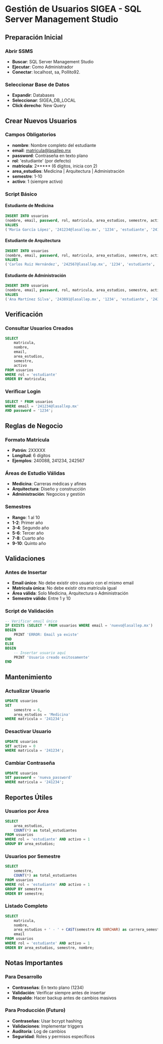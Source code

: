 # Gestión de Usuarios SIGEA - SQL Server Management Studio

## Preparación Inicial

### Abrir SSMS
- **Buscar**: SQL Server Management Studio
- **Ejecutar**: Como Administrador
- **Conectar**: localhost, sa, Pollito92.

### Seleccionar Base de Datos
- **Expandir**: Databases
- **Seleccionar**: SIGEA_DB_LOCAL
- **Click derecho**: New Query

## Crear Nuevos Usuarios

### Campos Obligatorios
- **nombre**: Nombre completo del estudiante
- **email**: matricula@lasallep.mx
- **password**: Contraseña en texto plano
- **rol**: 'estudiante' (por defecto)
- **matricula**: 2***** (6 dígitos, inicia con 2)
- **area_estudios**: Medicina | Arquitectura | Administración
- **semestre**: 1-10
- **activo**: 1 (siempre activo)

### Script Básico

#### Estudiante de Medicina
```sql
INSERT INTO usuarios 
(nombre, email, password, rol, matricula, area_estudios, semestre, activo) 
VALUES 
('María García López', '241234@lasallep.mx', '1234', 'estudiante', '241234', 'Medicina', 5, 1);
```

#### Estudiante de Arquitectura
```sql
INSERT INTO usuarios 
(nombre, email, password, rol, matricula, area_estudios, semestre, activo) 
VALUES 
('Carlos Ruiz Hernández', '242567@lasallep.mx', '1234', 'estudiante', '242567', 'Arquitectura', 3, 1);
```

#### Estudiante de Administración
```sql
INSERT INTO usuarios 
(nombre, email, password, rol, matricula, area_estudios, semestre, activo) 
VALUES 
('Ana Martínez Silva', '243891@lasallep.mx', '1234', 'estudiante', '243891', 'Administración', 7, 1);
```

## Verificación

### Consultar Usuarios Creados
```sql
SELECT 
    matricula, 
    nombre, 
    email, 
    area_estudios, 
    semestre, 
    activo 
FROM usuarios 
WHERE rol = 'estudiante'
ORDER BY matricula;
```

### Verificar Login
```sql
SELECT * FROM usuarios 
WHERE email = '241234@lasallep.mx' 
AND password = '1234';
```

## Reglas de Negocio

### Formato Matrícula
- **Patrón**: 2XXXXX
- **Longitud**: 6 dígitos
- **Ejemplos**: 240088, 241234, 242567

### Áreas de Estudio Válidas
- **Medicina**: Carreras médicas y afines
- **Arquitectura**: Diseño y construcción  
- **Administración**: Negocios y gestión

### Semestres
- **Rango**: 1 al 10
- **1-2**: Primer año
- **3-4**: Segundo año
- **5-6**: Tercer año
- **7-8**: Cuarto año
- **9-10**: Quinto año

## Validaciones

### Antes de Insertar
- **Email único**: No debe existir otro usuario con el mismo email
- **Matrícula única**: No debe existir otra matrícula igual
- **Área válida**: Solo Medicina, Arquitectura o Administración
- **Semestre válido**: Entre 1 y 10

### Script de Validación
```sql
-- Verificar email único
IF EXISTS (SELECT * FROM usuarios WHERE email = 'nuevo@lasallep.mx')
BEGIN
    PRINT 'ERROR: Email ya existe'
END
ELSE
BEGIN
    -- Insertar usuario aquí
    PRINT 'Usuario creado exitosamente'
END
```

## Mantenimiento

### Actualizar Usuario
```sql
UPDATE usuarios 
SET 
    semestre = 6,
    area_estudios = 'Medicina'
WHERE matricula = '241234';
```

### Desactivar Usuario
```sql
UPDATE usuarios 
SET activo = 0 
WHERE matricula = '241234';
```

### Cambiar Contraseña
```sql
UPDATE usuarios 
SET password = 'nueva_password' 
WHERE matricula = '241234';
```

## Reportes Útiles

### Usuarios por Área
```sql
SELECT 
    area_estudios,
    COUNT(*) as total_estudiantes
FROM usuarios 
WHERE rol = 'estudiante' AND activo = 1
GROUP BY area_estudios;
```

### Usuarios por Semestre
```sql
SELECT 
    semestre,
    COUNT(*) as total_estudiantes
FROM usuarios 
WHERE rol = 'estudiante' AND activo = 1
GROUP BY semestre
ORDER BY semestre;
```

### Listado Completo
```sql
SELECT 
    matricula,
    nombre,
    area_estudios + ' - ' + CAST(semestre AS VARCHAR) as carrera_semestre,
    email
FROM usuarios 
WHERE rol = 'estudiante' AND activo = 1
ORDER BY area_estudios, semestre, nombre;
```

## Notas Importantes

### Para Desarrollo
- **Contraseñas**: En texto plano (1234)
- **Validación**: Verificar siempre antes de insertar
- **Respaldo**: Hacer backup antes de cambios masivos

### Para Producción (Futuro)
- **Contraseñas**: Usar bcrypt hashing
- **Validaciones**: Implementar triggers
- **Auditoría**: Log de cambios
- **Seguridad**: Roles y permisos específicos
